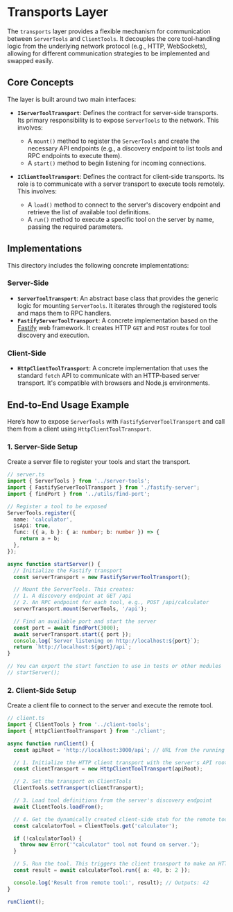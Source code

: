 # Transports Layer

The `transports` layer provides a flexible mechanism for communication between `ServerTools` and `ClientTools`. It decouples the core tool-handling logic from the underlying network protocol (e.g., HTTP, WebSockets), allowing for different communication strategies to be implemented and swapped easily.

## Core Concepts

The layer is built around two main interfaces:

-   **`IServerToolTransport`**: Defines the contract for server-side transports. Its primary responsibility is to expose `ServerTools` to the network. This involves:
    -   A `mount()` method to register the `ServerTools` and create the necessary API endpoints (e.g., a discovery endpoint to list tools and RPC endpoints to execute them).
    -   A `start()` method to begin listening for incoming connections.

-   **`IClientToolTransport`**: Defines the contract for client-side transports. Its role is to communicate with a server transport to execute tools remotely. This involves:
    -   A `load()` method to connect to the server's discovery endpoint and retrieve the list of available tool definitions.
    -   A `run()` method to execute a specific tool on the server by name, passing the required parameters.

## Implementations

This directory includes the following concrete implementations:

### Server-Side

-   **`ServerToolTransport`**: An abstract base class that provides the generic logic for mounting `ServerTools`. It iterates through the registered tools and maps them to RPC handlers.
-   **`FastifyServerToolTransport`**: A concrete implementation based on the [Fastify](https://www.fastify.io/) web framework. It creates HTTP `GET` and `POST` routes for tool discovery and execution.

### Client-Side

-   **`HttpClientToolTransport`**: A concrete implementation that uses the standard `fetch` API to communicate with an HTTP-based server transport. It's compatible with browsers and Node.js environments.

## End-to-End Usage Example

Here’s how to expose `ServerTools` with `FastifyServerToolTransport` and call them from a client using `HttpClientToolTransport`.

### 1. Server-Side Setup

Create a server file to register your tools and start the transport.

```ts
// server.ts
import { ServerTools } from '../server-tools';
import { FastifyServerToolTransport } from './fastify-server';
import { findPort } from '../utils/find-port';

// Register a tool to be exposed
ServerTools.register({
  name: 'calculator',
  isApi: true,
  func: ({ a, b }: { a: number; b: number }) => {
    return a + b;
  },
});

async function startServer() {
  // Initialize the Fastify transport
  const serverTransport = new FastifyServerToolTransport();

  // Mount the ServerTools. This creates:
  // 1. A discovery endpoint at GET /api
  // 2. An RPC endpoint for each tool, e.g., POST /api/calculator
  serverTransport.mount(ServerTools, '/api');

  // Find an available port and start the server
  const port = await findPort(3000);
  await serverTransport.start({ port });
  console.log(`Server listening on http://localhost:${port}`);
  return `http://localhost:${port}/api`;
}

// You can export the start function to use in tests or other modules
// startServer();
```

### 2. Client-Side Setup

Create a client file to connect to the server and execute the remote tool.

```ts
// client.ts
import { ClientTools } from '../client-tools';
import { HttpClientToolTransport } from './client';

async function runClient() {
  const apiRoot = 'http://localhost:3000/api'; // URL from the running server

  // 1. Initialize the HTTP client transport with the server's API root
  const clientTransport = new HttpClientToolTransport(apiRoot);

  // 2. Set the transport on ClientTools
  ClientTools.setTransport(clientTransport);

  // 3. Load tool definitions from the server's discovery endpoint
  await ClientTools.loadFrom();

  // 4. Get the dynamically created client-side stub for the remote tool
  const calculatorTool = ClientTools.get('calculator');

  if (!calculatorTool) {
    throw new Error('"calculator" tool not found on server.');
  }

  // 5. Run the tool. This triggers the client transport to make an HTTP POST call.
  const result = await calculatorTool.run({ a: 40, b: 2 });

  console.log('Result from remote tool:', result); // Outputs: 42
}

runClient();
```
